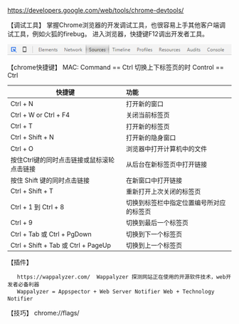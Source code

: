 
https://developers.google.com/web/tools/chrome-devtools/



【调试工具】
掌握Chrome浏览器的开发调试工具，也很容易上手其他客户端调试工具，例如火狐的firebug。
进入浏览器，快捷键F12调出开发者工具。

![](img/top-bar.png)

【chrome快捷键】
MAC:  Command == Ctrl 切换上下标签页的时 Control == Ctrl

|快捷键    |功能|
|----------|:-----------|
|Ctrl + N  |打开新的窗口|
|Ctrl + W  or  Ctrl + F4 |关闭当前标签页|
|Ctrl + T  |打开新的标签页|
|Ctrl + Shift + N|打开新的隐身窗口|
|Ctrl + O |浏览器中打开计算机中的文件|
|按住Ctrl键的同时点击链接或鼠标滚轮点击链接|从后台在新标签页中打开链接|
|按住 Shift 键的同时点击链接|在新窗口中打开链接|
|Ctrl + Shift + T|重新打开上次关闭的标签页|
|Ctrl + 1 到 Ctrl + 8 |切换到标签栏中指定位置编号所对应的标签页|
|Ctrl + 9 |切换到最后一个标签页|
|Ctrl + Tab 或 Ctrl + PgDown |切换到下一个标签页|
|Ctrl + Shift + Tab 或 Ctrl + PageUp|切换到上一个标签页|


【插件】

       https://wappalyzer.com/  Wappalyzer 探测网站正在使用的开源软件技术，web开发者必备利器
       Wappalyzer = Appspector + Web Server Notifier Web + Technology Notifier

【技巧】
chrome://flags/ 
